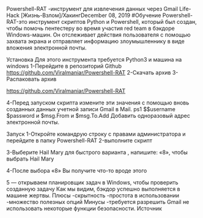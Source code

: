 Powershell-RAT -инструмент для извлечения данных через Gmail
Life-Hack [Жизнь-Взлом]/ХакингDecember 08, 2019 
#Обучение
Powershell-RAT-это инструмент скриптов Python и Powershell, который был создан, чтобы помочь пентестеру во время участия red team в бэкдоре Windows-машин. Он отслеживает действия пользователя с помощью захвата экрана и отправляет информацию злоумышленнику в виде вложения электронной почты. 


Установка 
Для этого инструмента требуется Python3 и машина на windows 
1-Перейдите в репозиторий Github 
https://github.com/Viralmaniar/Powershell-RAT 
2-Скачать архив 
3-Распаковать архив



https://github.com/Viralmaniar/Powershell-RAT 

4-Перед запуском скрипта измените эти значения с помощью вновь созданных данных учетной записи Gmail в Mail. ps1 
$$username $password и $msg.From и $msg.To.Add
Добавить одноразовый адрес электронной почты.


 Запуск 
1-Откройте командрую строку с правами администратора и перейдите в папку Powershell-RAT 
2-выполните скрипт


3-Выберите Hail Mary для быстрого варианта , напишите: «8», чтобы выбрать Hail Mary


4-После выбора «8» Вы получите что-то вроде этого


5 — открываем планировщик задач в Windows, чтобы проверить созданную задачу
Как мы видим, бэкдор успешно выполняется в машине жертвы. 
Плюсы 
-скрытность
-простота в использовании
-множество полезных опций 
Минусы 
-требуется разрешить Gmail не использовать некоторые функции безопасности.
Источник






